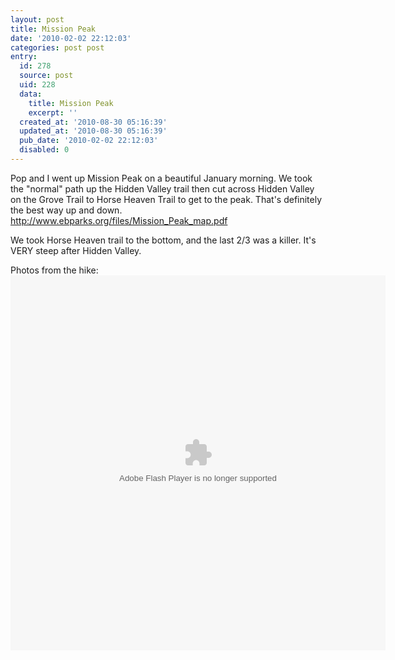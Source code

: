 ```yaml
---
layout: post
title: Mission Peak
date: '2010-02-02 22:12:03'
categories: post post
entry:
  id: 278
  source: post
  uid: 228
  data:
    title: Mission Peak
    excerpt: ''
  created_at: '2010-08-30 05:16:39'
  updated_at: '2010-08-30 05:16:39'
  pub_date: '2010-02-02 22:12:03'
  disabled: 0
---
```


Pop and I went up Mission Peak on a beautiful January morning. We took the "normal" path up the Hidden Valley trail then cut across Hidden Valley on the Grove Trail to Horse Heaven Trail to get to the peak. That's definitely the best way up and down.
http://www.ebparks.org/files/Mission_Peak_map.pdf

We took Horse Heaven trail to the bottom, and the last 2/3 was a killer. It's VERY steep after Hidden Valley.

Photos from the hike:
<object width="600" height="600"> <param name="flashvars" value="offsite=true&lang=en-us&page_show_url=%2Fphotos%2Fthenobot%2Fsets%2F72157623339383864%2Fshow%2F&page_show_back_url=%2Fphotos%2Fthenobot%2Fsets%2F72157623339383864%2F&set_id=72157623339383864&jump_to="></param> <param name="movie" value="http://www.flickr.com/apps/slideshow/show.swf?v=71649"></param> <param name="allowFullScreen" value="true"></param><embed type="application/x-shockwave-flash" src="http://www.flickr.com/apps/slideshow/show.swf?v=71649" allowFullScreen="true" flashvars="offsite=true&lang=en-us&page_show_url=%2Fphotos%2Fthenobot%2Fsets%2F72157623339383864%2Fshow%2F&page_show_back_url=%2Fphotos%2Fthenobot%2Fsets%2F72157623339383864%2F&set_id=72157623339383864&jump_to=" width="600" height="600"></embed></object>
